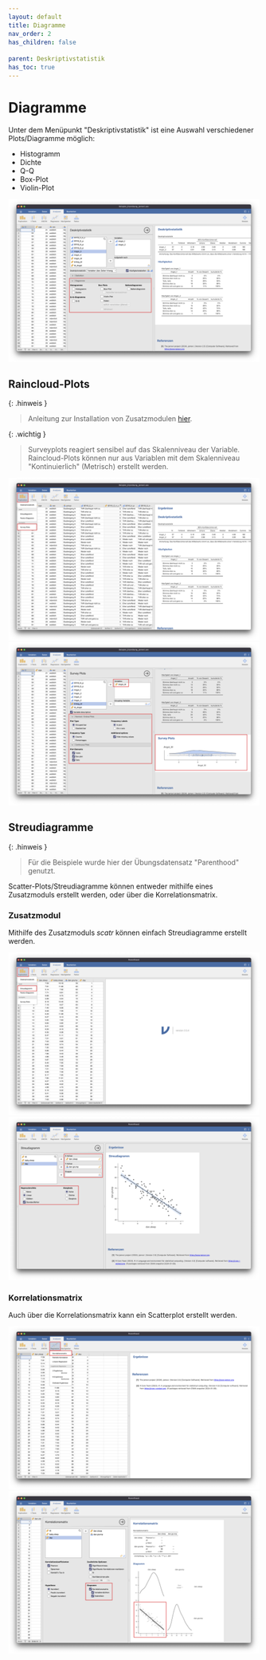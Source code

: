 ```yaml
---
layout: default
title: Diagramme
nav_order: 2
has_children: false

parent: Deskriptivstatistik
has_toc: true
---
```


# Diagramme
Unter dem Menüpunkt "Deskriptivstatistik" ist eine Auswahl verschiedener Plots/Diagramme möglich: 
- Histogramm
- Dichte
- Q-Q
- Box-Plot
- Violin-Plot

<a href="./pics/04_02_01.png" target="_blank">
  <img src="./pics/04_02_01.png"/>
</a>

## Raincloud-Plots

{: .hinweis }
>Anleitung zur Installation von Zusatzmodulen [hier](../02_einrichtung/02_03_Zusatzmodule.html).


{: .wichtig }
>Surveyplots reagiert sensibel auf das Skalenniveau der Variable. Raincloud-Plots können nur aus Variablen mit dem Skalenniveau "Kontinuierlich" (Metrisch) erstellt werden.

<a href="./pics/04_02_02.png" target="_blank">
  <img src="./pics/04_02_02.png"/>
</a>
<a href="./pics/04_02_03.png" target="_blank">
  <img src="./pics/04_02_03.png"/>
</a>

## Streudiagramme

{: .hinweis }
> Für die Beispiele wurde hier der Übungsdatensatz "Parenthood" genutzt.

Scatter-Plots/Streudiagramme können entweder mithilfe eines Zusatzmoduls erstellt werden, oder über die Korrelationsmatrix.

### Zusatzmodul
Mithilfe des Zusatzmoduls *scatr* können einfach Streudiagramme erstellt werden.

<a href="./pics/04_02_04.png" target="_blank">
  <img src="./pics/04_02_04.png"/>
</a>
<a href="./pics/04_02_05.png" target="_blank">
  <img src="./pics/04_02_05.png"/>
</a>

### Korrelationsmatrix
Auch über die Korrelationsmatrix kann ein Scatterplot erstellt werden.

<a href="./pics/04_02_06.png" target="_blank">
  <img src="./pics/04_02_06.png"/>
</a>
<a href="./pics/04_02_07.png" target="_blank">
  <img src="./pics/04_02_07.png"/>
</a>